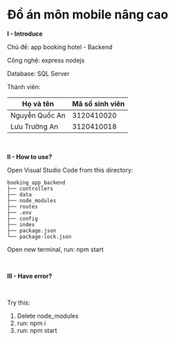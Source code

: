 Đồ án môn mobile nâng cao
============
**I - Introduce**
<p>Chủ đề: app booking hotel - Backend</p>
<p>Công nghệ: express nodejs</p>
<p>Database: SQL Server</p>
<p>Thành viên:</p>

Họ và tên | Mã số sinh viên
--- | ---
Nguyễn Quốc An | 3120410020
Lưu Trường An | 3120410018

</br>

**II - How to use?**

Open Visual Studio Code from this directory:
```
booking_app_backend
├── controllers
├── data
├── node_modules
├── routes
├── .env
├── config
├── index
├── package.json
└── package-lock.json
```

Open new terminal, run: npm start

</br>

**III - Have error?**

</br>

Try this:
1. Delete node_modules
2. run: npm i
3. run: npm start
